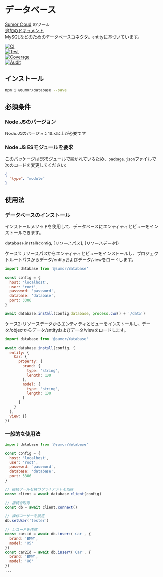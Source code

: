 # データベース

[Sumor Cloud](https://sumor.cloud) のツール  
[追加のドキュメント](https://sumor.cloud/database)  
MySQLなどのためのデータベースコネクタ。entityに基づいています。

[![CI](https://github.com/sumor-cloud/database/actions/workflows/ci.yml/badge.svg)](https://github.com/sumor-cloud/database/actions/workflows/ci.yml)  
[![Test](https://github.com/sumor-cloud/database/actions/workflows/ut.yml/badge.svg)](https://github.com/sumor-cloud/database/actions/workflows/ut.yml)  
[![Coverage](https://github.com/sumor-cloud/database/actions/workflows/coverage.yml/badge.svg)](https://github.com/sumor-cloud/database/actions/workflows/coverage.yml)  
[![Audit](https://github.com/sumor-cloud/database/actions/workflows/audit.yml/badge.svg)](https://github.com/sumor-cloud/database/actions/workflows/audit.yml)

## インストール

```bash
npm i @sumor/database --save
```

## 必須条件

### Node.JSのバージョン

Node.JSのバージョン18.x以上が必要です

### Node.JS ESモジュールを要求

このパッケージはESモジュールで書かれているため、`package.json`ファイルで次のコードを変更してください:

```json
{
  "type": "module"
}
```

## 使用法

### データベースのインストール

インストールメソッドを使用して、データベースにエンティティとビューをインストールできます。

database.install(config, [リソースパス], [リソースデータ])

ケース1: リソースパスからエンティティとビューをインストールし、プロジェクトルートパスからデータ/entityおよびデータ/viewをロードします。

```js
import database from '@sumor/database'

const config = {
  host: 'localhost',
  user: 'root',
  password: 'password',
  database: 'database',
  port: 3306
}

await database.install(config.database, process.cwd() + '/data')
```

ケース2: リソースデータからエンティティとビューをインストールし、データ/objectからデータ/entityおよびデータ/viewをロードします。

```js
import database from '@sumor/database'

await database.install(config, {
  entity: {
    Car: {
      property: {
        brand: {
          type: 'string',
          length: 100
        },
        model: {
          type: 'string',
          length: 100
        }
      }
    }
  },
  view: {}
})
```

### 一般的な使用法

```js
import database from '@sumor/database'

const config = {
  host: 'localhost',
  user: 'root',
  password: 'password',
  database: 'database',
  port: 3306
}

// 接続プールを持つクライアントを取得
const client = await database.client(config)

// 接続を取得
const db = await client.connect()

// 操作ユーザーを設定
db.setUser('tester')

// レコードを作成
const car1Id = await db.insert('Car', {
  brand: 'BMW',
  model: 'X5'
})
const car2Id = await db.insert('Car', {
  brand: 'BMW',
  model: 'X6'
})
...
```
